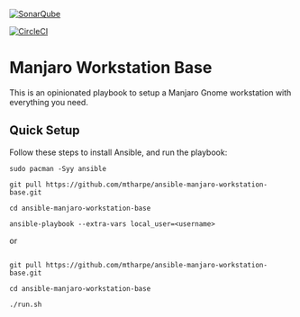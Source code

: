 [![SonarQube](https://github.com/mtharpe/ansible-manjaro-workstation-base/actions/workflows/sonarqube.yml/badge.svg)](https://github.com/mtharpe/ansible-manjaro-workstation-base/actions/workflows/sonarqube.yml)

[![CircleCI](https://circleci.com/gh/mtharpe/ansible-manjaro-workstation-base/tree/main.svg?style=svg)](https://circleci.com/gh/mtharpe/ansible-manjaro-workstation-base/tree/main)

# Manjaro Workstation Base

This is an opinionated playbook to setup a Manjaro Gnome workstation with everything you need.

## Quick Setup

Follow these steps to install Ansible, and run the playbook:

```
sudo pacman -Syy ansible

git pull https://github.com/mtharpe/ansible-manjaro-workstation-base.git

cd ansible-manjaro-workstation-base

ansible-playbook --extra-vars local_user=<username>

```

or

```

git pull https://github.com/mtharpe/ansible-manjaro-workstation-base.git

cd ansible-manjaro-workstation-base

./run.sh

```

